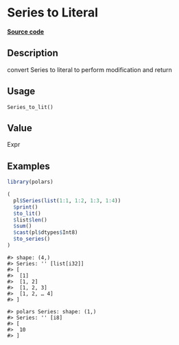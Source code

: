 

# Series to Literal

[**Source code**](https://github.com/pola-rs/r-polars/tree/main/R/series__series.R#L979)

## Description

convert Series to literal to perform modification and return

## Usage

<pre><code class='language-R'>Series_to_lit()
</code></pre>

## Value

Expr

## Examples

``` r
library(polars)

(
  pl$Series(list(1:1, 1:2, 1:3, 1:4))
  $print()
  $to_lit()
  $list$len()
  $sum()
  $cast(pl$dtypes$Int8)
  $to_series()
)
```

    #> shape: (4,)
    #> Series: '' [list[i32]]
    #> [
    #>  [1]
    #>  [1, 2]
    #>  [1, 2, 3]
    #>  [1, 2, … 4]
    #> ]

    #> polars Series: shape: (1,)
    #> Series: '' [i8]
    #> [
    #>  10
    #> ]
